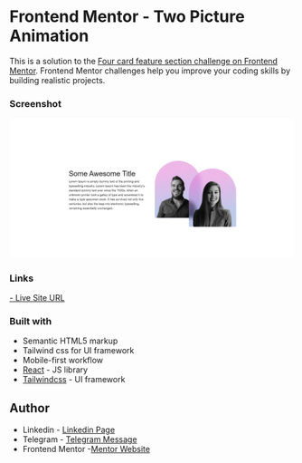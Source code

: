 # Frontend Mentor - Two Picture Animation
This is a solution to the [Four card feature section challenge on Frontend Mentor](https://www.frontendmentor.io/challenges/four-card-feature-section-weK1eFYK). Frontend Mentor challenges help you improve your coding skills by building realistic projects. 


### Screenshot

![Screenshot of project](./src/assets/project-pic.png)


### Links
 [- Live Site URL](https://amazing-cendol-1a2614.netlify.app)

### Built with

- Semantic HTML5 markup
- Tailwind css for UI framework
- Mobile-first workflow
- [React](https://react.dev) - JS library
- [Tailwindcss](https://tailwindcss.com) - UI framework

## Author

- Linkedin - [Linkedin Page](https://www.linkedin.com/in/reza-%E2%80%8Chosseinzade-85a513236)
- Telegram - [Telegram Message](https://telegram.me/frontendprog)
- Frontend Mentor -[Mentor Website](https://devedoping.ir/)


